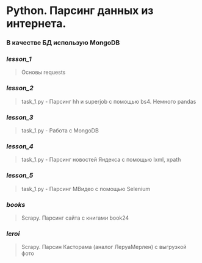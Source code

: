 # Python. Парсинг данных из интернета.
### В качестве БД использую MongoDB

### _lesson_1_
> Основы requests

### _lesson_2_
> task_1.py - Парсинг hh и superjob с помощью bs4. Немного pandas

### _lesson_3_
> task_1.py - Работа с MongoDB

### _lesson_4_
> task_1.py - Парсинг новостей Яндекса с помощью lxml, xpath

### _lesson_5_
> task_1.py - Парсинг МВидео с помощью Selenium

### _books_ 
> Scrapy. Парсинг сайта с книгами book24

### _leroi_
> Scrapy. Парсин Касторама (аналог ЛеруаМерлен) с выгрузкой фото
